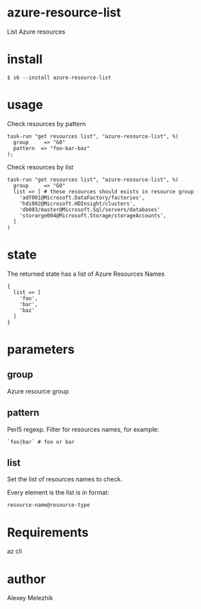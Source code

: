 # azure-resource-list

List Azure resources

# install

    $ s6 --install azure-resource-list

# usage


Check resources by pattern

    task-run "get resources list", "azure-resource-list", %(
      group     => "G0"
      pattern  => "foo-bar-baz"
    );


Check resources by list

    task-run "get resources list", "azure-resource-list", %(
      group     => "G0"
      list => [ # these resources should exists in resource group
        'adf001@Microsoft.DataFactory/factories',
        'hdi002@Microsoft.HDInsight/clusters',
        'db003/master@Microsoft.Sql/servers/databases'
        'storarge004@Microsoft.Storage/storageAccounts',
      ]
    )

# state

The returned state has a list of Azure Resources Names

    {
      list => [
        'foo',
        'bar',
        'baz'
      ]
    }


# parameters

## group

Azure resource group

## pattern

Perl5 regexp. Filter for resources names, for example:

    `foo|bar` # foo or bar

## list

Set the list of resources names to check.

Every element is the list is in format:

    resource-name@resource-type

# Requirements

az cli

# author

Alexey Melezhik


